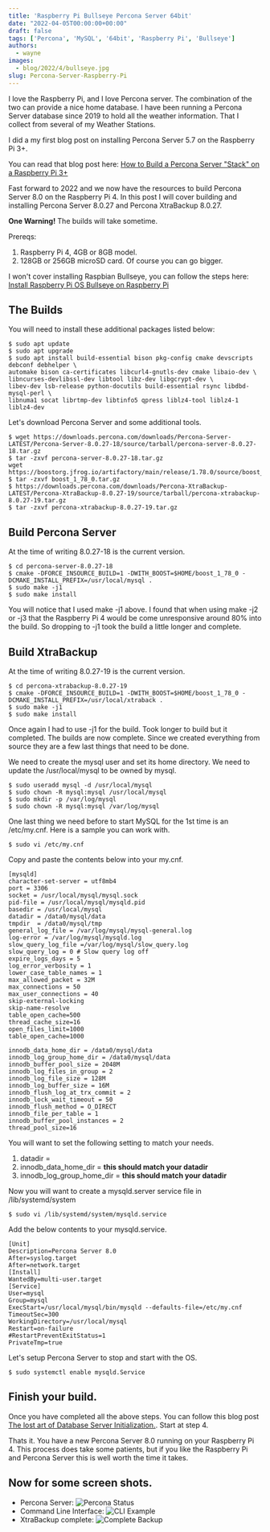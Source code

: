 ```yaml
---
title: 'Raspberry Pi Bullseye Percona Server 64bit'
date: "2022-04-05T00:00:00+00:00"
draft: false
tags: ['Percona', 'MySQL', '64bit', 'Raspberry Pi', 'Bullseye']
authors:
  - wayne
images:
  - blog/2022/4/bullseye.jpg
slug: Percona-Server-Raspberry-Pi
---
```


I love the Raspberry Pi, and I love Percona server. The combination of the two
can provide a nice home database. I have been running a Percona Server database
since 2019 to hold all the weather information. That I collect from several
of my Weather Stations.

I did a my first blog post on installing Percona Server 5.7 on the Raspberry
Pi 3+.

You can read that blog post here:
[How to Build a Percona Server "Stack" on a Raspberry Pi 3+](https://percona.community/blog/2019/08/01/how-to-build-a-percona-server-stack-on-a-raspberry-pi-3/)

Fast forward to 2022 and we now have the resources to build Percona Server 8.0
on the Raspberry Pi 4. In this post I will cover building and installing
Percona Server 8.0.27 and Percona XtraBackup 8.0.27.

**One Warning!** The builds will take sometime.

Prereqs:

1. Raspberry Pi 4, 4GB or 8GB model.
2. 128GB or 256GB microSD card. Of course you can go bigger.

I won't cover installing Raspbian Bullseye, you can follow the steps here:
[Install Raspberry Pi OS Bullseye on Raspberry Pi](https://raspberrytips.com/install-raspbian-raspberry-pi/)

## The Builds
You will need to install these additional packages listed below:
```
$ sudo apt update
$ sudo apt upgrade
$ sudo apt install build-essential bison pkg-config cmake devscripts debconf debhelper \
automake bison ca-certificates libcurl4-gnutls-dev cmake libaio-dev \
libncurses-devlibssl-dev libtool libz-dev libgcrypt-dev \
libev-dev lsb-release python-docutils build-essential rsync libdbd-mysql-perl \
libnuma1 socat librtmp-dev libtinfo5 qpress liblz4-tool liblz4-1 liblz4-dev
```
Let's download Percona Server and some additional tools.

```
$ wget https://downloads.percona.com/downloads/Percona-Server-LATEST/Percona-Server-8.0.27-18/source/tarball/percona-server-8.0.27-18.tar.gz
$ tar -zxvf percona-server-8.0.27-18.tar.gz
wget https://boostorg.jfrog.io/artifactory/main/release/1.78.0/source/boost_1_78_0.tar.gz
$ tar -zxvf boost_1_78_0.tar.gz
$ https://downloads.percona.com/downloads/Percona-XtraBackup-LATEST/Percona-XtraBackup-8.0.27-19/source/tarball/percona-xtrabackup-8.0.27-19.tar.gz
$ tar -zxvf percona-xtrabackup-8.0.27-19.tar.gz
```

## Build Percona Server
At the time of writing 8.0.27-18 is the current version.
```
$ cd percona-server-8.0.27-18
$ cmake -DFORCE_INSOURCE_BUILD=1 -DWITH_BOOST=$HOME/boost_1_78_0 -DCMAKE_INSTALL_PREFIX=/usr/local/mysql .
$ sudo make -j1
$ sudo make install
```
You will notice that I used make -j1 above. I found that when using make -j2 or -j3
that the Raspberry Pi 4 would be come unresponsive around 80% into the build. So dropping to
-j1 took the build a little longer and complete.

 ## Build XtraBackup
 At the time of writing 8.0.27-19 is the current version.
 ```
 $ cd percona-xtrabackup-8.0.27-19
 $ cmake -DFORCE_INSOURCE_BUILD=1 -DWITH_BOOST=$HOME/boost_1_78_0 -DCMAKE_INSTALL_PREFIX=/usr/local/xtraback .
 $ sudo make -j1
 $ sudo make install
 ```
Once again I had to use -j1 for the build. Took longer to build but it completed.
The builds are now complete. Since we created everything from source they are a
few last things that need to be done.

We need to create the mysql user and set its home directory. We need to update
the /usr/local/mysql to be owned by mysql.
```
$ sudo useradd mysql -d /usr/local/mysql
$ sudo chown -R mysql:mysql /usr/local/mysql
$ sudo mkdir -p /var/log/mysql
$ sudo chown -R mysql:mysql /var/log/mysql
```
One last thing we need before to start MySQL for the 1st time is an /etc/my.cnf.
Here is a sample you can work with.
```
$ sudo vi /etc/my.cnf
```
Copy and paste the contents below into your my.cnf.
```
[mysqld]
character-set-server = utf8mb4
port = 3306
socket = /usr/local/mysql/mysql.sock
pid-file = /usr/local/mysql/mysqld.pid
basedir = /usr/local/mysql
datadir = /data0/mysql/data
tmpdir  = /data0/mysql/tmp
general_log_file = /var/log/mysql/mysql-general.log
log-error = /var/log/mysql/mysqld.log
slow_query_log_file =/var/log/mysql/slow_query.log
slow_query_log = 0 # Slow query log off
expire_logs_days = 5
log_error_verbosity = 1
lower_case_table_names = 1
max_allowed_packet = 32M
max_connections = 50
max_user_connections = 40
skip-external-locking
skip-name-resolve
table_open_cache=500
thread_cache_size=16
open_files_limit=1000
table_open_cache=1000

innodb_data_home_dir = /data0/mysql/data
innodb_log_group_home_dir = /data0/mysql/data
innodb_buffer_pool_size = 2048M
innodb_log_files_in_group = 2
innodb_log_file_size = 128M
innodb_log_buffer_size = 16M
innodb_flush_log_at_trx_commit = 2
innodb_lock_wait_timeout = 50
innodb_flush_method = O_DIRECT
innodb_file_per_table = 1
innodb_buffer_pool_instances = 2
thread_pool_size=16
```
You will want to set the following setting to match your needs.

1. datadir =
2. innodb_data_home_dir = **this should match your datadir**
3. innodb_log_group_home_dir = **this should match your datadir**

Now you will want to create a mysqld.server service file in /lib/systemd/system
```
$ sudo vi /lib/systemd/system/mysqld.service
```
Add the below contents to your mysqld.service.
```
[Unit]
Description=Percona Server 8.0
After=syslog.target
After=network.target
[Install]
WantedBy=multi-user.target
[Service]
User=mysql
Group=mysql
ExecStart=/usr/local/mysql/bin/mysqld --defaults-file=/etc/my.cnf
TimeoutSec=300
WorkingDirectory=/usr/local/mysql
Restart=on-failure
#RestartPreventExitStatus=1
PrivateTmp=true
```
Let's setup Percona Server to stop and start with the OS.
```
$ sudo systemctl enable mysqld.Service
```
## Finish your build.
Once you have completed all the above steps. You can follow this blog post
[The lost art of Database Server Initialization.](https://percona.community/blog/2021/09/06/lost-art-of-database-server-initialization/). Start at step 4.

Thats it. You have a new Percona Server 8.0 running on your Raspberry Pi 4.
This process does take some patients, but if you like the Raspberry Pi and
Percona Server this is well worth the time it takes.

## Now for some screen shots.

- Percona Server: ![Percona Status](blog/2022/4/percona-systemctl-status.png)
- Command Line Interface: ![CLI Example](blog/2022/4/percona-server-running.png)
- XtraBackup complete: ![Complete Backup](blog/2022/4/percona-xtrabackup.png)
